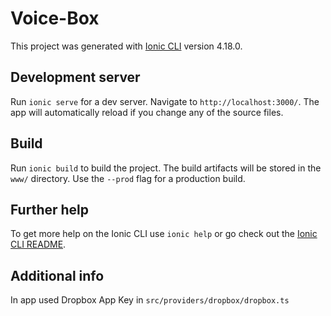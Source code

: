 # Voice-Box

This project was generated with [Ionic CLI](https://github.com/ionic-team/ionic) version 4.18.0.

## Development server

Run `ionic serve` for a dev server. Navigate to `http://localhost:3000/`. The app will automatically reload if you change any of the source files.

## Build

Run `ionic build` to build the project. The build artifacts will be stored in the `www/` directory. Use the `--prod` flag for a production build.

## Further help

To get more help on the Ionic CLI use `ionic help` or go check out the [Ionic CLI README](https://github.com/ionic-team/ionic/blob/master/README.md).

## Additional info

In app used Dropbox App Key in `src/providers/dropbox/dropbox.ts`
